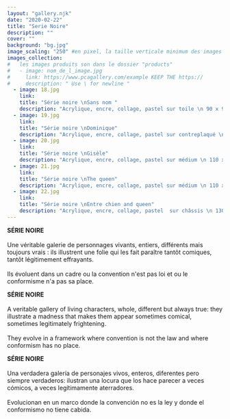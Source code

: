 ```yaml
---
layout: "gallery.njk"
date: "2020-02-22"
title: "Serie Noire"
description: ""
cover: ""
background: "bg.jpg"
image_scaling: "250" #en pixel, la taille verticale minimum des images presentes dans la gallery
images_collection:
#   les images produits son dans le dossier "products" 
#   - image: nom_de_l_image.jpg
#     link: https://www.pcagallery.com/example KEEP THE https://
#     description: " Use \ for newline "
  - image: 18.jpg
    link:
    title: "Série noire \nSans nom "
    description: "Acrylique, encre, collage, pastel sur toile \n 90 x 90 cm"
  - image: 19.jpg
    link:
    title: "Série noire \nDominique"
    description: "Acrylique, encre, collage, pastel sur contreplaqué \n 102 x 102 cm"
  - image: 20.jpg
    link:
    title: "Série noire \nGisèle"
    description: "Acrylique, encre, collage, pastel sur médium \n 110 x 80 cm"
  - image: 21.jpg
    link:
    title: "Série noire \nThe queen"
    description: "Acrylique, encre, collage, pastel sur médium \n 110 x 80 cm"
  - image: 22.jpg
    link:
    title: "Série noire \nEntre chien and queen"
    description: "Acrylique, encre, collage, pastel  sur châssis \n 130 x 80 cm"
---
```



**SÉRIE NOIRE**  
&nbsp;  
Une véritable galerie de personnages vivants, entiers, différents mais toujours vrais : ils illustrent une folie qui les fait paraître tantôt comiques, tantôt légitimement effrayants.  
&nbsp;  
Ils évoluent dans un cadre ou la convention n'est pas loi et ou le conformisme n'a pas sa place.



**SÉRIE NOIRE**  
&nbsp;  
A veritable gallery of living characters, whole, different but always true: they illustrate a madness that makes them appear sometimes comical, sometimes legitimately frightening.  
&nbsp;  
They evolve in a framework where convention is not the law and where conformism has no place.



**SÉRIE NOIRE**  
&nbsp;  
Una verdadera galería de personajes vivos, enteros, diferentes pero siempre verdaderos: ilustran una locura que los hace parecer a veces cómicos, a veces legítimamente aterradores.  
&nbsp;  
Evolucionan en un marco donde la convención no es la ley y donde el conformismo no tiene cabida.